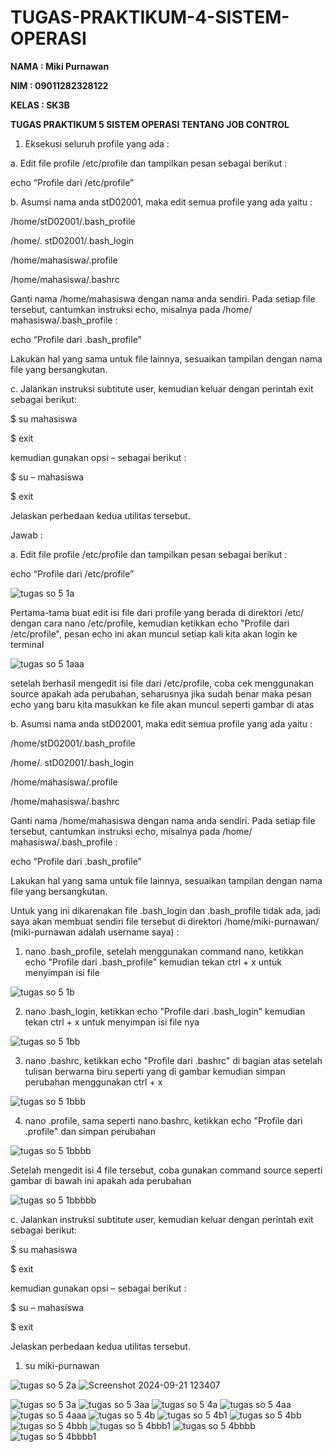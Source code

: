 # TUGAS-PRAKTIKUM-4-SISTEM-OPERASI

**NAMA : Miki Purnawan**

**NIM : 09011282328122**

**KELAS : SK3B**

**TUGAS PRAKTIKUM 5 SISTEM OPERASI TENTANG JOB CONTROL**
1. Eksekusi seluruh profile yang ada :
   
a. Edit file profile /etc/profile dan tampilkan pesan sebagai berikut : 

echo “Profile dari /etc/profile” 

b. Asumsi nama anda stD02001, maka edit semua profile yang ada yaitu : 

/home/stD02001/.bash_profile 

/home/. stD02001/.bash_login 

/home/mahasiswa/.profile 

/home/mahasiswa/.bashrc 

Ganti nama /home/mahasiswa dengan nama anda sendiri. Pada setiap  file tersebut, cantumkan instruksi echo, misalnya pada /home/ mahasiswa/.bash_profile : 

echo “Profile dari .bash_profile” 

Lakukan hal yang sama untuk file lainnya, sesuaikan tampilan dengan nama file yang bersangkutan. 

c. Jalankan instruksi subtitute user, kemudian keluar dengan perintah exit sebagai berikut: 

$ su mahasiswa 

$ exit 

kemudian gunakan opsi – sebagai berikut : 

$ su – mahasiswa 

$ exit 

Jelaskan perbedaan kedua utilitas tersebut.

Jawab :

a. Edit file profile /etc/profile dan tampilkan pesan sebagai berikut : 

echo “Profile dari /etc/profile” 

![tugas so 5 1a](https://github.com/user-attachments/assets/4aaa5326-97c4-4acd-8ae4-836a263b3668)

Pertama-tama buat edit isi file dari profile yang berada di direktori /etc/ dengan cara nano /etc/profile, kemudian ketikkan echo "Profile dari /etc/profile", pesan echo ini akan muncul setiap kali kita akan login ke terminal

![tugas so 5 1aaa](https://github.com/user-attachments/assets/7a6bbf09-d5a2-415e-b1d8-484d1008d4b9)

setelah berhasil mengedit isi file dari /etc/profile, coba cek menggunakan source apakah ada perubahan, seharusnya jika sudah benar maka pesan echo yang baru kita masukkan ke file akan muncul seperti gambar di atas

b. Asumsi nama anda stD02001, maka edit semua profile yang ada yaitu : 

/home/stD02001/.bash_profile 

/home/. stD02001/.bash_login 

/home/mahasiswa/.profile 

/home/mahasiswa/.bashrc 

Ganti nama /home/mahasiswa dengan nama anda sendiri. Pada setiap  file tersebut, cantumkan instruksi echo, misalnya pada /home/ mahasiswa/.bash_profile : 

echo “Profile dari .bash_profile” 

Lakukan hal yang sama untuk file lainnya, sesuaikan tampilan dengan nama file yang bersangkutan.

Untuk yang ini dikarenakan file .bash_login dan .bash_profile tidak ada, jadi saya akan membuat sendiri file tersebut di direktori /home/miki-purnawan/ (miki-purnawan adalah username saya) :

1. nano .bash_profile, setelah menggunakan command nano, ketikkan echo "Profile dari .bash_profile" kemudian tekan ctrl + x untuk menyimpan isi file

![tugas so 5 1b](https://github.com/user-attachments/assets/f4275634-332e-4940-b132-991090b82294)

2. nano .bash_login, ketikkan echo "Profile dari .bash_login" kemudian tekan ctrl + x untuk menyimpan isi file nya

![tugas so 5 1bb](https://github.com/user-attachments/assets/7b8f15e2-048d-42ca-8553-92dedbc70d9b)

3. nano .bashrc, ketikkan echo "Profile dari .bashrc" di bagian atas setelah tulisan berwarna biru seperti yang di gambar kemudian simpan perubahan menggunakan ctrl + x

![tugas so 5 1bbb](https://github.com/user-attachments/assets/cb509fde-94ca-4dca-adcd-82053b6c6d14)

4. nano .profile, sama seperti nano.bashrc, ketikkan echo "Profile dari .profile" dan simpan perubahan

![tugas so 5 1bbbb](https://github.com/user-attachments/assets/04a5197e-dc1d-4727-a06b-205cce71d71b)

Setelah mengedit isi 4 file tersebut, coba gunakan command source seperti gambar di bawah ini apakah ada perubahan 

![tugas so 5 1bbbbb](https://github.com/user-attachments/assets/bb30d89a-b561-4a8e-a849-9567577f05b7)

c. Jalankan instruksi subtitute user, kemudian keluar dengan perintah exit sebagai berikut: 

$ su mahasiswa 

$ exit 

kemudian gunakan opsi – sebagai berikut : 

$ su – mahasiswa 

$ exit 

Jelaskan perbedaan kedua utilitas tersebut.

1. su miki-purnawan


![tugas so 5 2a](https://github.com/user-attachments/assets/aef04860-827b-4e88-8488-8b52d06e7df5)
![Screenshot 2024-09-21 123407](https://github.com/user-attachments/assets/75625774-4d82-4dfb-a656-bd48a40d1d30)

![tugas so 5 3a](https://github.com/user-attachments/assets/bfb50684-a59c-468f-8434-f57a1510bf22)
![tugas so 5 3aa](https://github.com/user-attachments/assets/8b8548ff-73ab-44b2-a8af-ea77f5967b3e)
![tugas so 5 4a](https://github.com/user-attachments/assets/a0fd4ab9-b91c-4034-be5e-73e38bc0cf1f)
![tugas so 5 4aa](https://github.com/user-attachments/assets/5c268cbe-867c-4adc-8bee-dea05185e649)
![tugas so 5 4aaa](https://github.com/user-attachments/assets/6675e232-0d66-4e29-bb2e-8807567f2f25)
![tugas so 5 4b](https://github.com/user-attachments/assets/41c5a7eb-f7d9-4e5a-ad53-92aed7b005a1)
![tugas so 5 4b1](https://github.com/user-attachments/assets/82253727-c11b-4466-99b0-b8d98d56d43c)
![tugas so 5 4bb](https://github.com/user-attachments/assets/df81962f-d018-44b6-94f5-c675b5944323)
![tugas so 5 4bbb](https://github.com/user-attachments/assets/80368d5f-99cf-4b82-abfe-087dd753a515)
![tugas so 5 4bbb1](https://github.com/user-attachments/assets/ef322170-0a38-42d0-a8eb-38db03299da2)
![tugas so 5 4bbbb](https://github.com/user-attachments/assets/2605ba5c-edeb-4af6-9760-d2ada7c6e1a2)
![tugas so 5 4bbbb1](https://github.com/user-attachments/assets/90ee4b41-398a-4cfb-b03a-0a6f789a6dc1)
